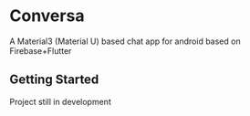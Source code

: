 # Conversa

A Material3 (Material U) based chat app for android based on Firebase+Flutter

## Getting Started

Project still in development
